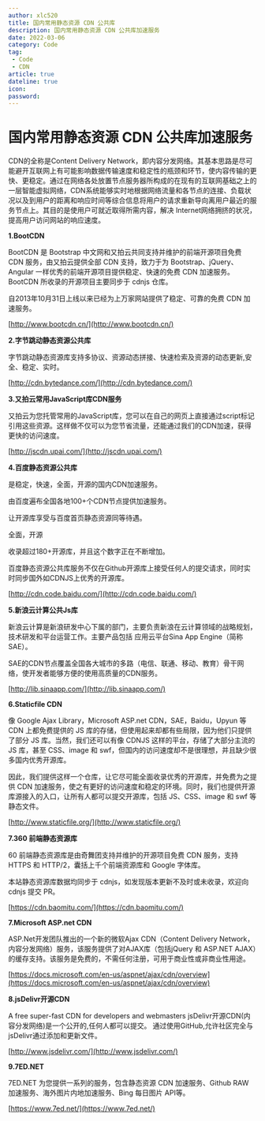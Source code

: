 ```yaml
---
author: xlc520
title: 国内常用静态资源 CDN 公共库
description: 国内常用静态资源 CDN 公共库加速服务
date: 2022-03-06
category: Code
tag: 
 - Code
 - CDN
article: true
dateline: true
icon: 
password: 
---
```


# 国内常用静态资源 CDN 公共库加速服务

CDN的全称是Content Delivery Network，即内容分发网络。其基本思路是尽可能避开互联网上有可能影响数据传输速度和稳定性的瓶颈和环节，使内容传输的更快、更稳定。通过在网络各处放置节点服务器所构成的在现有的互联网基础之上的一层智能虚拟网络，CDN系统能够实时地根据网络流量和各节点的连接、负载状况以及到用户的距离和响应时间等综合信息将用户的请求重新导向离用户最近的服务节点上。其目的是使用户可就近取得所需内容，解决 Internet网络拥挤的状况，提高用户访问网站的响应速度。

**1.BootCDN**

BootCDN 是 Bootstrap 中文网和又拍云共同支持并维护的前端开源项目免费 CDN 服务，由又拍云提供全部 CDN 支持，致力于为 Bootstrap、jQuery、Angular 一样优秀的前端开源项目提供稳定、快速的免费 CDN 加速服务。BootCDN 所收录的开源项目主要同步于 cdnjs 仓库。

自2013年10月31日上线以来已经为上万家网站提供了稳定、可靠的免费 CDN 加速服务。

[http://www.bootcdn.cn/](http://www.bootcdn.cn/)

**2.字节跳动静态资源公共库**

字节跳动静态资源库支持多协议、资源动态拼接、快速检索及资源的动态更新,安全、稳定、实时。

[http://cdn.bytedance.com/](http://cdn.bytedance.com/)

**3.又拍云常用JavaScript库CDN服务**

又拍云为您托管常用的JavaScript库，您可以在自己的网页上直接通过script标记引用这些资源。这样做不仅可以为您节省流量，还能通过我们的CDN加速，获得更快的访问速度。

[http://jscdn.upai.com/](http://jscdn.upai.com/)

**4.百度静态资源公共库** 

是稳定，快速，全面，开源的国内CDN加速服务。

由百度遍布全国各地100+个CDN节点提供加速服务。

让开源库享受与百度首页静态资源同等待遇。

全面，开源

收录超过180+开源库，并且这个数字正在不断增加。

百度静态资源公共库服务不仅在Github开源库上接受任何人的提交请求，同时实时同步国外如CDNJS上优秀的开源库。

[http://cdn.code.baidu.com/](http://cdn.code.baidu.com/)

**5.新浪云计算公共Js库**

新浪云计算是新浪研发中心下属的部门，主要负责新浪在云计算领域的战略规划，技术研发和平台运营工作。主要产品包括 应用云平台Sina App Engine（简称SAE）。

SAE的CDN节点覆盖全国各大城市的多路（电信、联通、移动、教育）骨干网络，使开发者能够方便的使用高质量的CDN服务。

[http://lib.sinaapp.com/](http://lib.sinaapp.com/)

**6.Staticfile CDN**

像 Google Ajax Library，Microsoft ASP.net CDN，SAE，Baidu，Upyun 等 CDN 上都免费提供的 JS 库的存储，但使用起来却都有些局限，因为他们只提供了部分 JS 库。当然，我们还可以有像 CDNJS 这样的平台，存储了大部分主流的 JS 库，甚至 CSS、image 和 swf，但国内的访问速度却不是很理想，并且缺少很多国内优秀开源库。

因此，我们提供这样一个仓库，让它尽可能全面收录优秀的开源库，并免费为之提供 CDN 加速服务，使之有更好的访问速度和稳定的环境。同时，我们也提供开源库源接入的入口，让所有人都可以提交开源库，包括 JS、CSS、image 和 swf 等静态文件。

[http://www.staticfile.org/](http://www.staticfile.org/)

**7.360 前端静态资源库**

60 前端静态资源库是由奇舞团支持并维护的开源项目免费 CDN 服务，支持 HTTPS 和 HTTP/2，囊括上千个前端资源库和 Google 字体库。

本站静态资源库数据均同步于 cdnjs，如发现版本更新不及时或未收录，欢迎向 cdnjs 提交 PR。

[https://cdn.baomitu.com/](https://cdn.baomitu.com/)

**7.Microsoft ASP.net CDN**

ASP.Net开发团队推出的一个新的微软Ajax CDN（Content Delivery Network，内容分发网络）服务，该服务提供了对AJAX库（包括jQuery 和 ASP.NET AJAX）的缓存支持。该服务是免费的，不需任何注册，可用于商业性或非商业性用途。

[https://docs.microsoft.com/en-us/aspnet/ajax/cdn/overview](https://docs.microsoft.com/en-us/aspnet/ajax/cdn/overview)

**8.jsDelivr开源CDN**

A free super-fast CDN for developers and webmasters
jsDelivr开源CDN(内容分发网络)是一个公开的,任何人都可以提交。 通过使用GitHub,允许社区完全与jsDelivr通过添加和更新文件。

[http://www.jsdelivr.com/](http://www.jsdelivr.com/)

**9.7ED.NET**

7ED.NET 为您提供一系列的服务，包含静态资源 CDN 加速服务、Github RAW 加速服务、海外图片内地加速服务、Bing 每日图片 API等。

[https://www.7ed.net/](https://www.7ed.net/)